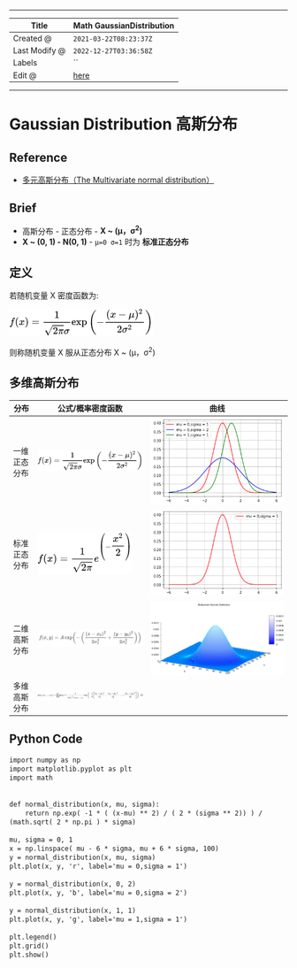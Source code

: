 -----

| Title         | Math GaussianDistribution                            |
| ------------- | ---------------------------------------------------- |
| Created @     | `2021-03-22T08:23:37Z`                               |
| Last Modify @ | `2022-12-27T03:36:58Z`                               |
| Labels        | \`\`                                                 |
| Edit @        | [here](https://github.com/junxnone/aiwiki/issues/23) |

-----

# Gaussian Distribution 高斯分布

## Reference

  - [多元高斯分布（The Multivariate normal
    distribution）](https://www.cnblogs.com/bingjianing/p/9117330.html)

## Brief

  - 高斯分布 - 正态分布 - **X \~ (μ，σ<sup>2</sup>)**
  - **X \~ (0, 1) - N(0, 1)** - `μ=0 σ=1` 时为 **标准正态分布**

## 定义

若随机变量 X 密度函数为:

![image](media/30ee75e08738f6ecca1fcb7b6c10df4747a37a25.png)

则称随机变量 X 服从正态分布 X \~ (μ，σ<sup>2</sup>)

## 多维高斯分布

| 分布     | 公式/概率密度函数                                                    | 曲线                                                           |
| ------ | ------------------------------------------------------------ | ------------------------------------------------------------ |
| 一维正态分布 | ![image](media/30ee75e08738f6ecca1fcb7b6c10df4747a37a25.png) | ![image](media/c0f905dfb7f4c735fbbd0367542032384c6861a0.png) |
| 标准正态分布 | ![image](media/7c42c038e1d5cf4097c703bde530778e79b569bb.png) | ![image](media/2ebb2e8b8b3949993ee36f152783f10754f939ff.png) |
| 二维高斯分布 | ![image](media/825ef2307c9ade3e2d99f4e0fee3210f2ff8ab4c.png) | ![image](media/ec7e4425a767cb31b4863be5350994d24362619f.png) |
| 多维高斯分布 | ![image](media/8bb4b03538c16c4aa41f256a04d61f80058fc7b7.png) |                                                              |

## Python Code

    import numpy as np
    import matplotlib.pyplot as plt
    import math
     
     
    def normal_distribution(x, mu, sigma):
        return np.exp( -1 * ( (x-mu) ** 2) / ( 2 * (sigma ** 2)) ) / (math.sqrt( 2 * np.pi ) * sigma)
    
    mu, sigma = 0, 1
    x = np.linspace( mu - 6 * sigma, mu + 6 * sigma, 100)
    y = normal_distribution(x, mu, sigma)
    plt.plot(x, y, 'r', label='mu = 0,sigma = 1')
    
    y = normal_distribution(x, 0, 2)
    plt.plot(x, y, 'b', label='mu = 0,sigma = 2')
    
    y = normal_distribution(x, 1, 1)
    plt.plot(x, y, 'g', label='mu = 1,sigma = 1')
    
    plt.legend()
    plt.grid()
    plt.show()
